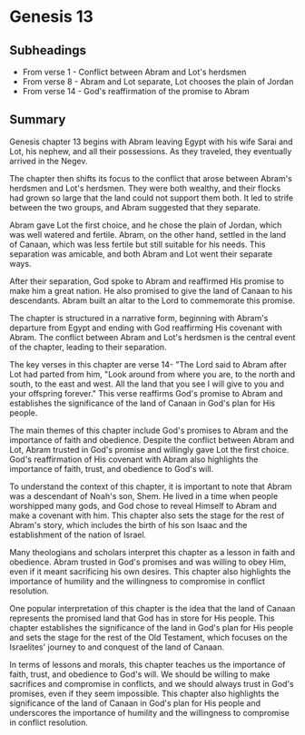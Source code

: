 # Genesis 13

## Subheadings

* From verse 1 - Conflict between Abram and Lot's herdsmen
* From verse 8 - Abram and Lot separate, Lot chooses the plain of Jordan
* From verse 14 - God's reaffirmation of the promise to Abram

## Summary

Genesis chapter 13 begins with Abram leaving Egypt with his wife Sarai and Lot, his nephew, and all their possessions. As they traveled, they eventually arrived in the Negev. 

The chapter then shifts its focus to the conflict that arose between Abram's herdsmen and Lot's herdsmen. They were both wealthy, and their flocks had grown so large that the land could not support them both. It led to strife between the two groups, and Abram suggested that they separate. 

Abram gave Lot the first choice, and he chose the plain of Jordan, which was well watered and fertile. Abram, on the other hand, settled in the land of Canaan, which was less fertile but still suitable for his needs. This separation was amicable, and both Abram and Lot went their separate ways. 

After their separation, God spoke to Abram and reaffirmed His promise to make him a great nation. He also promised to give the land of Canaan to his descendants. Abram built an altar to the Lord to commemorate this promise. 

The chapter is structured in a narrative form, beginning with Abram's departure from Egypt and ending with God reaffirming His covenant with Abram. The conflict between Abram and Lot's herdsmen is the central event of the chapter, leading to their separation. 

The key verses in this chapter are verse 14- "The Lord said to Abram after Lot had parted from him, "Look around from where you are, to the north and south, to the east and west. All the land that you see I will give to you and your offspring forever." This verse reaffirms God's promise to Abram and establishes the significance of the land of Canaan in God's plan for His people.

The main themes of this chapter include God's promises to Abram and the importance of faith and obedience. Despite the conflict between Abram and Lot, Abram trusted in God's promise and willingly gave Lot the first choice. God's reaffirmation of His covenant with Abram also highlights the importance of faith, trust, and obedience to God's will. 

To understand the context of this chapter, it is important to note that Abram was a descendant of Noah's son, Shem. He lived in a time when people worshipped many gods, and God chose to reveal Himself to Abram and make a covenant with him. This chapter also sets the stage for the rest of Abram's story, which includes the birth of his son Isaac and the establishment of the nation of Israel.

Many theologians and scholars interpret this chapter as a lesson in faith and obedience. Abram trusted in God's promises and was willing to obey Him, even if it meant sacrificing his own desires. This chapter also highlights the importance of humility and the willingness to compromise in conflict resolution.

One popular interpretation of this chapter is the idea that the land of Canaan represents the promised land that God has in store for His people. This chapter establishes the significance of the land in God's plan for His people and sets the stage for the rest of the Old Testament, which focuses on the Israelites' journey to and conquest of the land of Canaan.

In terms of lessons and morals, this chapter teaches us the importance of faith, trust, and obedience to God's will. We should be willing to make sacrifices and compromise in conflicts, and we should always trust in God's promises, even if they seem impossible. This chapter also highlights the significance of the land of Canaan in God's plan for His people and underscores the importance of humility and the willingness to compromise in conflict resolution.